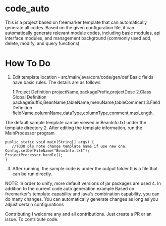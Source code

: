 # code_auto
This is a project based on freemarker template that can automatically generate all codes. Based on the given configuration file, it can automatically generate relevant module codes, including basic modules, api interface modules, and management background (commonly used add, delete, modify, and query functions)

# How To Do
1. Edit template location - src/main/java/com/code/gen/def
Basic fields have basic rules. The details are as follows:

 	1.Project Definition    projectName,packagePrefix,projectDesc
 	2.Class Global Definition  packageSuffix,BeanName,tableName,menuName,tableComment
 	3.Field Definition fieldName,columnName,dataType,columnType,comment,maxLength.

The default sample template can be viewed in BeanInfo.txt under the template directory
2. After editing the template information, run the MainProcessor program


	public static void main(String[] args) {
 	   //TODO pls note change template name if use new one.
	Config.setDefFileName("BeanInfo.txt");
 	ProjectProcessor.handle();
 	}

3. After running, the sample code is under the output folder
It is a file that can be run directly.

NOTE: In order to unify, more default versions of jar packages are used
4. In addition to the current code auto generation example
Based on freemarker's template capability and java's combination capability, you can do many changes. You can automatically generate changes as long as you adjust certain configurations

Contributing
I welcome any and all contributions. Just create a PR or an issue. To contribute code.
